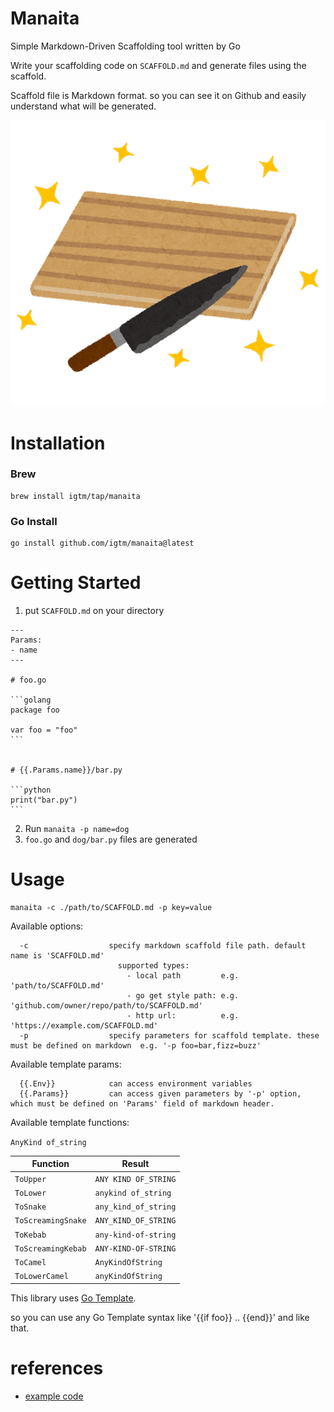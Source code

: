 # Manaita

Simple Markdown-Driven Scaffolding tool written by Go

Write your scaffolding code on `SCAFFOLD.md` and generate files using the scaffold.

Scaffold file is Markdown format. so you can see it on Github and easily understand what will be generated.

![manaita](./docs/manaita.png "manaita")

# Installation

### Brew

```shell
brew install igtm/tap/manaita
```

### Go Install

```shell
go install github.com/igtm/manaita@latest
```

# Getting Started

1. put `SCAFFOLD.md` on your directory

````
---
Params:
- name
---

# foo.go

```golang
package foo

var foo = "foo"
```


# {{.Params.name}}/bar.py

```python
print("bar.py")
```
````


2. Run `manaita -p name=dog`
3. `foo.go` and `dog/bar.py` files are generated

# Usage

```shell
manaita -c ./path/to/SCAFFOLD.md -p key=value
```

Available options:

```
  -c                  specify markdown scaffold file path. default name is 'SCAFFOLD.md'
                        supported types:
                          - local path         e.g. 'path/to/SCAFFOLD.md'
                          - go get style path: e.g. 'github.com/owner/repo/path/to/SCAFFOLD.md'
                          - http url:          e.g. 'https://example.com/SCAFFOLD.md'
  -p                  specify parameters for scaffold template. these must be defined on markdown  e.g. '-p foo=bar,fizz=buzz'
```

Available template params:

```
  {{.Env}}            can access environment variables
  {{.Params}}         can access given parameters by '-p' option, which must be defined on 'Params' field of markdown header.
```

Available template functions:

`AnyKind of_string`

| Function           | Result               |
|--------------------|----------------------|
| `ToUpper`          | `ANY KIND OF_STRING` |
| `ToLower`          | `anykind of_string`  |
| `ToSnake`          | `any_kind_of_string` |
| `ToScreamingSnake` | `ANY_KIND_OF_STRING` |
| `ToKebab`          | `any-kind-of-string` |
| `ToScreamingKebab` | `ANY-KIND-OF-STRING` |
| `ToCamel`          | `AnyKindOfString`    |
| `ToLowerCamel`     | `anyKindOfString`    |

This library uses [Go Template](https://pkg.go.dev/text/template).

so you can use any Go Template syntax like '{{if foo}} .. {{end}}' and like that.

# references

- [example code](./example)
